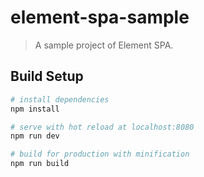 # element-spa-sample

> A sample project of Element SPA.

## Build Setup

``` bash
# install dependencies
npm install

# serve with hot reload at localhost:8080
npm run dev

# build for production with minification
npm run build
```
